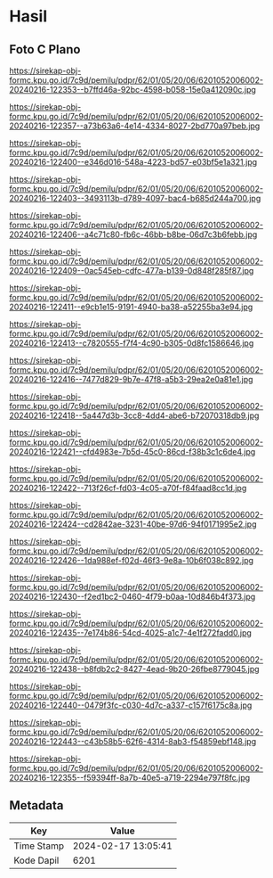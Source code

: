 # Hasil

## Foto C Plano

https://sirekap-obj-formc.kpu.go.id/7c9d/pemilu/pdpr/62/01/05/20/06/6201052006002-20240216-122353--b7ffd46a-92bc-4598-b058-15e0a412090c.jpg

https://sirekap-obj-formc.kpu.go.id/7c9d/pemilu/pdpr/62/01/05/20/06/6201052006002-20240216-122357--a73b63a6-4e14-4334-8027-2bd770a97beb.jpg

https://sirekap-obj-formc.kpu.go.id/7c9d/pemilu/pdpr/62/01/05/20/06/6201052006002-20240216-122400--e346d016-548a-4223-bd57-e03bf5e1a321.jpg

https://sirekap-obj-formc.kpu.go.id/7c9d/pemilu/pdpr/62/01/05/20/06/6201052006002-20240216-122403--3493113b-d789-4097-bac4-b685d244a700.jpg

https://sirekap-obj-formc.kpu.go.id/7c9d/pemilu/pdpr/62/01/05/20/06/6201052006002-20240216-122406--a4c71c80-fb6c-46bb-b8be-06d7c3b6febb.jpg

https://sirekap-obj-formc.kpu.go.id/7c9d/pemilu/pdpr/62/01/05/20/06/6201052006002-20240216-122409--0ac545eb-cdfc-477a-b139-0d848f285f87.jpg

https://sirekap-obj-formc.kpu.go.id/7c9d/pemilu/pdpr/62/01/05/20/06/6201052006002-20240216-122411--e9cb1e15-9191-4940-ba38-a52255ba3e94.jpg

https://sirekap-obj-formc.kpu.go.id/7c9d/pemilu/pdpr/62/01/05/20/06/6201052006002-20240216-122413--c7820555-f7f4-4c90-b305-0d8fc1586646.jpg

https://sirekap-obj-formc.kpu.go.id/7c9d/pemilu/pdpr/62/01/05/20/06/6201052006002-20240216-122416--7477d829-9b7e-47f8-a5b3-29ea2e0a81e1.jpg

https://sirekap-obj-formc.kpu.go.id/7c9d/pemilu/pdpr/62/01/05/20/06/6201052006002-20240216-122418--5a447d3b-3cc8-4dd4-abe6-b72070318db9.jpg

https://sirekap-obj-formc.kpu.go.id/7c9d/pemilu/pdpr/62/01/05/20/06/6201052006002-20240216-122421--cfd4983e-7b5d-45c0-86cd-f38b3c1c6de4.jpg

https://sirekap-obj-formc.kpu.go.id/7c9d/pemilu/pdpr/62/01/05/20/06/6201052006002-20240216-122422--713f26cf-fd03-4c05-a70f-f84faad8cc1d.jpg

https://sirekap-obj-formc.kpu.go.id/7c9d/pemilu/pdpr/62/01/05/20/06/6201052006002-20240216-122424--cd2842ae-3231-40be-97d6-94f0171995e2.jpg

https://sirekap-obj-formc.kpu.go.id/7c9d/pemilu/pdpr/62/01/05/20/06/6201052006002-20240216-122426--1da988ef-f02d-46f3-9e8a-10b6f038c892.jpg

https://sirekap-obj-formc.kpu.go.id/7c9d/pemilu/pdpr/62/01/05/20/06/6201052006002-20240216-122430--f2ed1bc2-0460-4f79-b0aa-10d846b4f373.jpg

https://sirekap-obj-formc.kpu.go.id/7c9d/pemilu/pdpr/62/01/05/20/06/6201052006002-20240216-122435--7e174b86-54cd-4025-a1c7-4e1f272fadd0.jpg

https://sirekap-obj-formc.kpu.go.id/7c9d/pemilu/pdpr/62/01/05/20/06/6201052006002-20240216-122438--b8fdb2c2-8427-4ead-9b20-26fbe8779045.jpg

https://sirekap-obj-formc.kpu.go.id/7c9d/pemilu/pdpr/62/01/05/20/06/6201052006002-20240216-122440--0479f3fc-c030-4d7c-a337-c157f6175c8a.jpg

https://sirekap-obj-formc.kpu.go.id/7c9d/pemilu/pdpr/62/01/05/20/06/6201052006002-20240216-122443--c43b58b5-62f6-4314-8ab3-f54859ebf148.jpg

https://sirekap-obj-formc.kpu.go.id/7c9d/pemilu/pdpr/62/01/05/20/06/6201052006002-20240216-122355--f59394ff-8a7b-40e5-a719-2294e797f8fc.jpg


## Metadata

| Key        | Value               |
| ---------- | ------------------- |
| Time Stamp | 2024-02-17 13:05:41 |
| Kode Dapil | 6201                |



